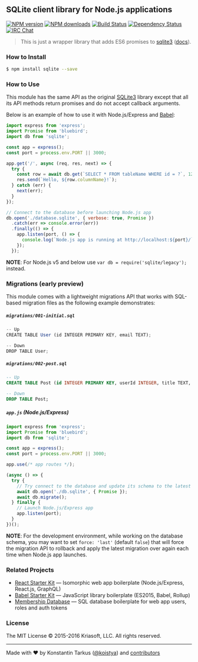 ## SQLite client library for Node.js applications

[![NPM version](http://img.shields.io/npm/v/sqlite.svg?style=flat-square)](https://www.npmjs.com/package/sqlite)
[![NPM downloads](http://img.shields.io/npm/dm/sqlite.svg?style=flat-square)](https://www.npmjs.com/package/sqlite)
[![Build Status](http://img.shields.io/travis/kriasoft/node-sqlite/master.svg?style=flat-square)](https://travis-ci.org/kriasoft/node-sqlite)
[![Dependency Status](http://img.shields.io/david/kriasoft/node-sqlite.svg?style=flat-square)](https://david-dm.org/kriasoft/node-sqlite)
[![IRC Chat](http://img.shields.io/badge/IRC_Chat-%23sqlite_%40%20Freenode-blue.svg?style=flat-square)](https://webchat.freenode.net/?channels=sql,sqlite)

> This is just a wrapper library that adds ES6 promises to [sqlite3](https://github.com/mapbox/node-sqlite3/) ([docs](https://github.com/mapbox/node-sqlite3/wiki)).


### How to Install

```sh
$ npm install sqlite --save
```


### How to Use

This module has the same API as the original [SQLite3](https://github.com/mapbox/node-sqlite3/wiki/API)
library except that all its API methods return promises and do not accept callback arguments.

Below is an example of how to use it with Node.js/Express and [Babel](http://babeljs.io/):

```js
import express from 'express';
import Promise from 'bluebird';
import db from 'sqlite';

const app = express();
const port = process.env.PORT || 3000;

app.get('/', async (req, res, next) => {
  try {
    const row = await db.get(`SELECT * FROM tableName WHERE id = ?`, 123);
    res.send(`Hello, ${row.columnName}!`);
  } catch (err) {
    next(err);
  }
});

// Connect to the database before launching Node.js app
db.open('./database.sqlite', { verbose: true, Promise })
  .catch(err => console.error(err))
  .finally(() => {
    app.listen(port, () => {
      console.log(`Node.js app is running at http://localhost:${port}/`);
    });
  });
```

**NOTE**: For Node.js v5 and below use `var db = require('sqlite/legacy');` instead.


### Migrations (early preview)

This module comes with a lightweight migrations API that works with SQL-based migration files as
the following example demonstrates:

##### `migrations/001-initial.sql`

```js
-- Up
CREATE TABLE User (id INTEGER PRIMARY KEY, email TEXT);

-- Down
DROP TABLE User;
```

##### `migrations/002-post.sql`

```sql
-- Up
CREATE TABLE Post (id INTEGER PRIMARY KEY, userId INTEGER, title TEXT, body TEXT);

-- Down
DROP TABLE Post;
```

##### `app.js` (Node.js/Express)

```js
import express from 'express';
import Promise from 'bluebird';
import db from 'sqlite';

const app = express();
const port = process.env.PORT || 3000;

app.use(/* app routes */);

(async () => {
  try {
    // Try connect to the database and update its schema to the latest version
    await db.open('./db.sqlite', { Promise });
    await db.migrate();
  } finally {
    // Launch Node.js/Express app
    app.listen(port);
  }
})();
```

**NOTE**: For the development environment, while working on the database schema, you may want to set
`force: 'last'` (default `false`) that will force the migration API to rollback and apply the latest
migration over again each time when Node.js app launches. 


### Related Projects

* [React Starter Kit](https://github.com/kriasoft/react-starter-kit) — Isomorphic web app boilerplate (Node.js/Express, React.js, GraphQL)
* [Babel Starter Kit](https://github.com/kriasoft/babel-starter-kit) — JavaScript library boilerplate (ES2015, Babel, Rollup)
* [Membership Database](https://github.com/membership/membership.db) — SQL database boilerplate for web app users, roles and auth tokens


### License

The MIT License © 2015-2016 Kriasoft, LLC. All rights reserved.

---
Made with ♥ by Konstantin Tarkus ([@koistya](https://twitter.com/koistya)) and [contributors](https://github.com/kriasoft/node-sqlite/graphs/contributors)
